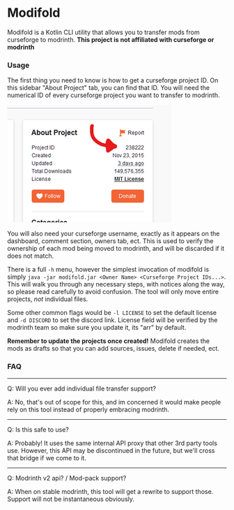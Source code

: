 # Modifold

Modifold is a Kotlin CLI utility that allows you to transfer mods from curseforge to modrinth.
**This project is not affiliated with curseforge or modrinth**

### Usage

The first thing you need to know is how to get a curseforge project ID. On this sidebar "About Project" tab, you can find that ID.
You will need the numerical ID of every curseforge project you want to transfer to modrinth.

![An image showing where the curseforge project ID is located on the project page](images/curseforge_id.png "Curseforge ID location")

You will also need your curseforge username, exactly as it appears on the dashboard, comment section, owners tab, ect.
This is used to verify the ownership of each mod being moved to modrinth, and will be discarded if it does not match.

There is a full `-h` menu, however the simplest invocation of modifold is simply `java -jar modifold.jar <Owner Name> <Curseforge Project IDs...>`.
This will walk you through any necessary steps, with notices along the way, so please read carefully to avoid confusion.
The tool will only move entire projects, *not* individual files.

Some other common flags would be `-l LICENSE` to set the default license and `-d DISCORD` to set the discord link.
License field will be verified by the modrinth team so make sure you update it, its "arr" by default.

**Remember to update the projects once created!** Modifold creates the mods as drafts so that you can add sources, issues, delete if needed, ect.

### FAQ

---
Q: Will you ever add individual file transfer support?

A: No, that's out of scope for this, and im concerned it would make people rely on this tool instead of properly embracing modrinth.

---

Q: Is this safe to use?

A: Probably! It uses the same internal API proxy that other 3rd party tools use. However, this API may be discontinued in
the future, but we'll cross that bridge if we come to it.

---

Q: Modrinth v2 api? / Mod-pack support?

A: When on stable modrinth, this tool will get a rewrite to support those. Support will not be instantaneous obviously.
